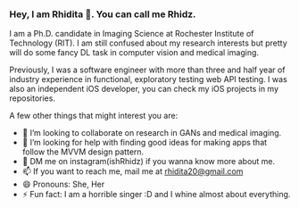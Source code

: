 ### Hey, I am Rhidita 👋. You can call me Rhidz. 

I am a Ph.D. candidate in Imaging Science at Rochester Institute of Technology (RIT). I am still confused about my research interests but pretty will do some fancy DL task in computer vision and medical imaging.

Previously, I was a software engineer with more than three and half year of industry experience in functional, exploratory testing web API testing. I was also an independent iOS developer, you can check my iOS projects in my repositories. 

A few other things that might interest you are:
 
- 👯 I’m looking to collaborate on research in GANs and medical imaging.
- 🤔 I’m looking for help with finding good ideas for making apps that follow the MVVM design pattern.
- 💬 DM me on instagram(ishRhidz) if you wanna know more about me.
- 📫 If you want to reach me, mail me at rhidita20@gmail.com
- 😄 Pronouns: She, Her 
- ⚡ Fun fact: I am a horrible singer :D and I whine almost about everything. 

